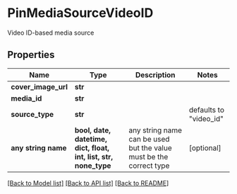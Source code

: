 # PinMediaSourceVideoID

Video ID-based media source

## Properties
Name | Type | Description | Notes
------------ | ------------- | ------------- | -------------
**cover_image_url** | **str** |  | 
**media_id** | **str** |  | 
**source_type** | **str** |  | defaults to "video_id"
**any string name** | **bool, date, datetime, dict, float, int, list, str, none_type** | any string name can be used but the value must be the correct type | [optional]

[[Back to Model list]](../README.md#documentation-for-models) [[Back to API list]](../README.md#documentation-for-api-endpoints) [[Back to README]](../README.md)


